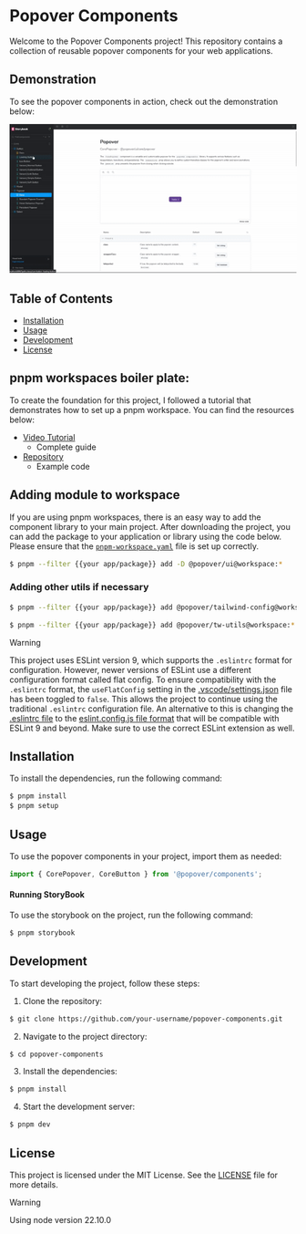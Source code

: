 # Popover Components

Welcome to the Popover Components project! This repository contains a collection of reusable popover components for your web applications.

## Demonstration

To see the popover components in action, check out the demonstration below:

![Popover Components Demo](./demo.gif)


## Table of Contents

- [Installation](#installation)
- [Usage](#usage)
- [Development](#development)
- [License](#license)

## pnpm workspaces boiler plate:
To create the foundation for this project, I followed a tutorial that demonstrates how to set up a pnpm workspace. You can find the resources below:

- [Video Tutorial](https://www.youtube.com/watch?v=HM03XGVlRXI)
  - Complete guide
- [Repository](https://github.com/mihailtd/demo-monorepo/tree/main)
  - Example code

## Adding module to workspace
If you are using pnpm workspaces, there is an easy way to add the component library to your main project. After downloading the project, you can add the package to your application or library using the code below. Please ensure that the [`pnpm-workspace.yaml`](./pnpm-workspace.yaml) file is set up correctly.

```sh
$ pnpm --filter {{your app/package}} add -D @popover/ui@workspace:*
```

### Adding other utils if necessary
```sh
$ pnpm --filter {{your app/package}} add @popover/tailwind-config@workspace:*
```

```sh 
$ pnpm --filter {{your app/package}} add @popover/tw-utils@workspace:*
```


> [!warning]
> This project uses ESLint version 9, which supports the `.eslintrc` format for configuration. However, newer versions of ESLint use a different configuration format called flat config. To ensure compatibility with the `.eslintrc` format, the `useFlatConfig` setting in the [.vscode/settings.json](.vscode/settings.json) file has been toggled to `false`. This allows the project to continue using the traditional `.eslintrc` configuration file. 
> An alternative to this is changing the [.eslintrc file](./.eslintrc) to the [eslint.config.js file format](https://eslint.org/blog/2023/10/flat-config-rollout-plans/) that will be compatible with ESLint 9 and beyond. Make sure to use the correct ESLint extension as well.

## Installation

To install the dependencies, run the following command:

```sh
$ pnpm install
$ pnpm setup
```

## Usage

To use the popover components in your project, import them as needed:

```js
import { CorePopover, CoreButton } from '@popover/components';
```

#### Running StoryBook

To use the storybook on the project, run the following command:

```sh
$ pnpm storybook
```


## Development

To start developing the project, follow these steps:

1. Clone the repository:
  ```sh
  $ git clone https://github.com/your-username/popover-components.git
  ```

2. Navigate to the project directory:
  ```sh
  $ cd popover-components
  ```

3. Install the dependencies:
  ```sh
  $ pnpm install
  ```

4. Start the development server:
  ```sh
  $ pnpm dev
  ```


## License

This project is licensed under the MIT License. See the [LICENSE](LICENSE) file for more details.

> [!warning]
> Using node version 22.10.0




